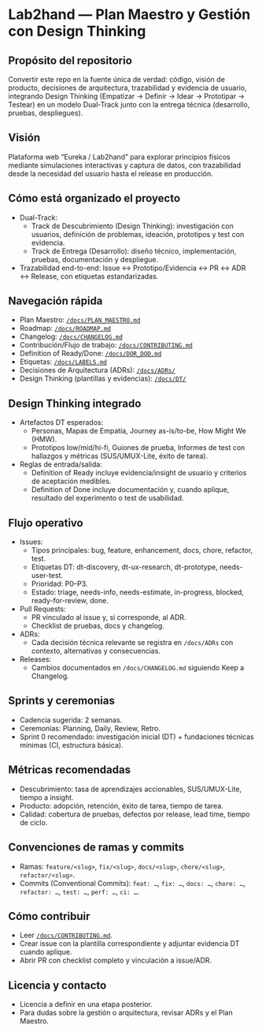 ﻿# Lab2hand — Plan Maestro y Gestión con Design Thinking

## Propósito del repositorio
Convertir este repo en la fuente única de verdad: código, visión de producto, decisiones de arquitectura, trazabilidad y evidencia de usuario, integrando Design Thinking (Empatizar → Definir → Idear → Prototipar → Testear) en un modelo Dual-Track junto con la entrega técnica (desarrollo, pruebas, despliegues).

## Visión
Plataforma web “Eureka / Lab2hand” para explorar principios físicos mediante simulaciones interactivas y captura de datos, con trazabilidad desde la necesidad del usuario hasta el release en producción.

## Cómo está organizado el proyecto
- Dual-Track:
  - Track de Descubrimiento (Design Thinking): investigación con usuarios, definición de problemas, ideación, prototipos y test con evidencia.
  - Track de Entrega (Desarrollo): diseño técnico, implementación, pruebas, documentación y despliegue.
- Trazabilidad end-to-end: Issue ↔ Prototipo/Evidencia ↔ PR ↔ ADR ↔ Release, con etiquetas estandarizadas.

## Navegación rápida
- Plan Maestro: [`/docs/PLAN_MAESTRO.md`](./docs/PLAN_MAESTRO.md)
- Roadmap: [`/docs/ROADMAP.md`](./docs/ROADMAP.md)
- Changelog: [`/docs/CHANGELOG.md`](./docs/CHANGELOG.md)
- Contribución/Flujo de trabajo: [`/docs/CONTRIBUTING.md`](./docs/CONTRIBUTING.md)
- Definition of Ready/Done: [`/docs/DOR_DOD.md`](./docs/DOR_DOD.md)
- Etiquetas: [`/docs/LABELS.md`](./docs/LABELS.md)
- Decisiones de Arquitectura (ADRs): [`/docs/ADRs/`](./docs/ADRs/)
- Design Thinking (plantillas y evidencias): [`/docs/DT/`](./docs/DT/)

## Design Thinking integrado
- Artefactos DT esperados:
  - Personas, Mapas de Empatía, Journey as-is/to-be, How Might We (HMW).
  - Prototipos low/mid/hi-fi, Guiones de prueba, Informes de test con hallazgos y métricas (SUS/UMUX-Lite, éxito de tarea).
- Reglas de entrada/salida:
  - Definition of Ready incluye evidencia/insight de usuario y criterios de aceptación medibles.
  - Definition of Done incluye documentación y, cuando aplique, resultado del experimento o test de usabilidad.

## Flujo operativo
- Issues:
  - Tipos principales: bug, feature, enhancement, docs, chore, refactor, test.
  - Etiquetas DT: dt-discovery, dt-ux-research, dt-prototype, needs-user-test.
  - Prioridad: P0–P3.
  - Estado: triage, needs-info, needs-estimate, in-progress, blocked, ready-for-review, done.
- Pull Requests:
  - PR vinculado al issue y, si corresponde, al ADR.
  - Checklist de pruebas, docs y changelog.
- ADRs:
  - Cada decisión técnica relevante se registra en `/docs/ADRs` con contexto, alternativas y consecuencias.
- Releases:
  - Cambios documentados en `/docs/CHANGELOG.md` siguiendo Keep a Changelog.

## Sprints y ceremonias
- Cadencia sugerida: 2 semanas.
- Ceremonias: Planning, Daily, Review, Retro.
- Sprint 0 recomendado: investigación inicial (DT) + fundaciones técnicas mínimas (CI, estructura básica).

## Métricas recomendadas
- Descubrimiento: tasa de aprendizajes accionables, SUS/UMUX-Lite, tiempo a insight.
- Producto: adopción, retención, éxito de tarea, tiempo de tarea.
- Calidad: cobertura de pruebas, defectos por release, lead time, tiempo de ciclo.


## Convenciones de ramas y commits
- Ramas: `feature/<slug>`, `fix/<slug>`, `docs/<slug>`, `chore/<slug>`, `refactor/<slug>`.
- Commits (Conventional Commits): `feat: …`, `fix: …`, `docs: …`, `chore: …`, `refactor: …`, `test: …`, `perf: …`, `ci: …`.

## Cómo contribuir
- Leer [`/docs/CONTRIBUTING.md`](./docs/CONTRIBUTING.md).
- Crear issue con la plantilla correspondiente y adjuntar evidencia DT cuando aplique.
- Abrir PR con checklist completo y vinculación a issue/ADR.

## Licencia y contacto
- Licencia a definir en una etapa posterior.
- Para dudas sobre la gestión o arquitectura, revisar ADRs y el Plan Maestro.
